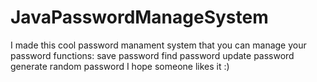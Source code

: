 # JavaPasswordManageSystem
I made this cool password manament system that you can manage your password
functions:
  save password
  find password
  update password
  generate random password
I hope someone likes it :)
